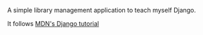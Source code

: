 A simple library management application to teach myself Django.

It follows [MDN's Django tutorial](https://developer.mozilla.org/en-US/docs/Learn/Server-side/Django)
